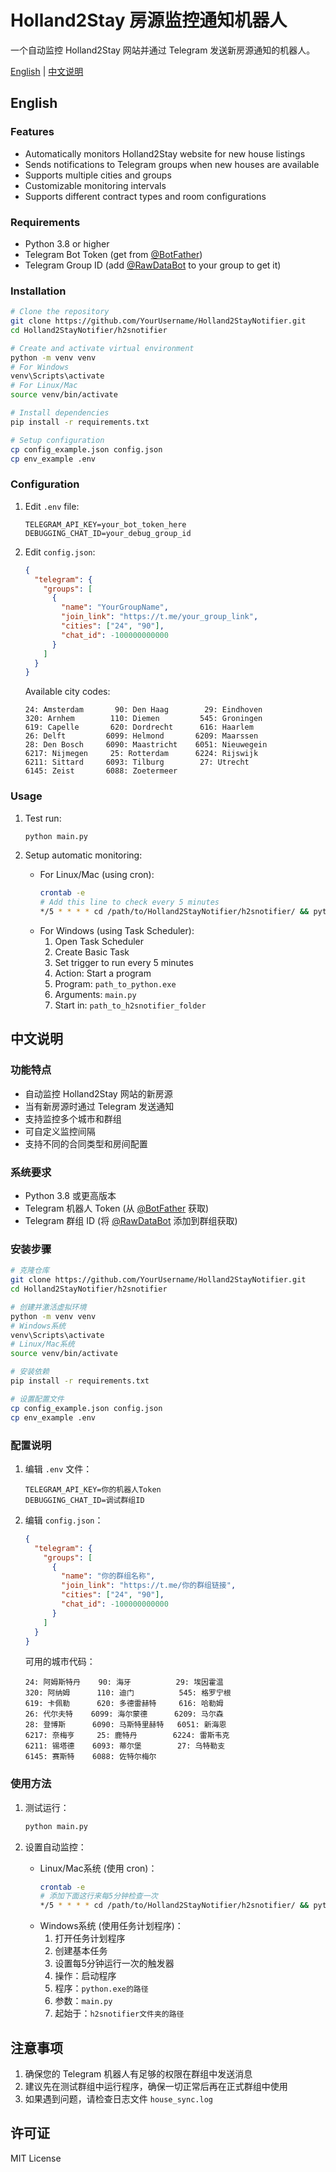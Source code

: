 # Holland2Stay 房源监控通知机器人

一个自动监控 Holland2Stay 网站并通过 Telegram 发送新房源通知的机器人。

[English](#english) | [中文说明](#chinese)

<a name="english"></a>
## English

### Features
- Automatically monitors Holland2Stay website for new house listings
- Sends notifications to Telegram groups when new houses are available
- Supports multiple cities and groups
- Customizable monitoring intervals
- Supports different contract types and room configurations

### Requirements
- Python 3.8 or higher
- Telegram Bot Token (get from [@BotFather](https://t.me/botfather))
- Telegram Group ID (add [@RawDataBot](https://t.me/RawDataBot) to your group to get it)

### Installation
```bash
# Clone the repository
git clone https://github.com/YourUsername/Holland2StayNotifier.git
cd Holland2StayNotifier/h2snotifier

# Create and activate virtual environment
python -m venv venv
# For Windows
venv\Scripts\activate
# For Linux/Mac
source venv/bin/activate

# Install dependencies
pip install -r requirements.txt

# Setup configuration
cp config_example.json config.json 
cp env_example .env 
```

### Configuration
1. Edit `.env` file:
   ```
   TELEGRAM_API_KEY=your_bot_token_here
   DEBUGGING_CHAT_ID=your_debug_group_id
   ```

2. Edit `config.json`:
   ```json
   {
     "telegram": {
       "groups": [
         {
           "name": "YourGroupName",
           "join_link": "https://t.me/your_group_link",
           "cities": ["24", "90"],
           "chat_id": -100000000000
         }
       ]
     }
   }
   ```

   Available city codes:
   ```
   24: Amsterdam       90: Den Haag        29: Eindhoven
   320: Arnhem        110: Diemen         545: Groningen
   619: Capelle       620: Dordrecht      616: Haarlem
   26: Delft         6099: Helmond       6209: Maarssen
   28: Den Bosch     6090: Maastricht    6051: Nieuwegein
   6217: Nijmegen     25: Rotterdam      6224: Rijswijk
   6211: Sittard     6093: Tilburg        27: Utrecht
   6145: Zeist       6088: Zoetermeer
   ```

### Usage
1. Test run:
   ```bash
   python main.py
   ```

2. Setup automatic monitoring:
   - For Linux/Mac (using cron):
     ```bash
     crontab -e
     # Add this line to check every 5 minutes
     */5 * * * * cd /path/to/Holland2StayNotifier/h2snotifier/ && python main.py
     ```
   - For Windows (using Task Scheduler):
     1. Open Task Scheduler
     2. Create Basic Task
     3. Set trigger to run every 5 minutes
     4. Action: Start a program
     5. Program: `path_to_python.exe`
     6. Arguments: `main.py`
     7. Start in: `path_to_h2snotifier_folder`

<a name="chinese"></a>
## 中文说明

### 功能特点
- 自动监控 Holland2Stay 网站的新房源
- 当有新房源时通过 Telegram 发送通知
- 支持监控多个城市和群组
- 可自定义监控间隔
- 支持不同的合同类型和房间配置

### 系统要求
- Python 3.8 或更高版本
- Telegram 机器人 Token (从 [@BotFather](https://t.me/botfather) 获取)
- Telegram 群组 ID (将 [@RawDataBot](https://t.me/RawDataBot) 添加到群组获取)

### 安装步骤
```bash
# 克隆仓库
git clone https://github.com/YourUsername/Holland2StayNotifier.git
cd Holland2StayNotifier/h2snotifier

# 创建并激活虚拟环境
python -m venv venv
# Windows系统
venv\Scripts\activate
# Linux/Mac系统
source venv/bin/activate

# 安装依赖
pip install -r requirements.txt

# 设置配置文件
cp config_example.json config.json 
cp env_example .env 
```

### 配置说明
1. 编辑 `.env` 文件：
   ```
   TELEGRAM_API_KEY=你的机器人Token
   DEBUGGING_CHAT_ID=调试群组ID
   ```

2. 编辑 `config.json`：
   ```json
   {
     "telegram": {
       "groups": [
         {
           "name": "你的群组名称",
           "join_link": "https://t.me/你的群组链接",
           "cities": ["24", "90"],
           "chat_id": -100000000000
         }
       ]
     }
   }
   ```

   可用的城市代码：
   ```
   24: 阿姆斯特丹    90: 海牙          29: 埃因霍温
   320: 阿纳姆      110: 迪门          545: 格罗宁根
   619: 卡佩勒      620: 多德雷赫特     616: 哈勒姆
   26: 代尔夫特    6099: 海尔蒙德      6209: 马尔森
   28: 登博斯      6090: 马斯特里赫特   6051: 新海恩
   6217: 奈梅亨     25: 鹿特丹        6224: 雷斯韦克
   6211: 锡塔德    6093: 蒂尔堡        27: 乌特勒支
   6145: 赛斯特    6088: 佐特尔梅尔
   ```

### 使用方法
1. 测试运行：
   ```bash
   python main.py
   ```

2. 设置自动监控：
   - Linux/Mac系统 (使用 cron)：
     ```bash
     crontab -e
     # 添加下面这行来每5分钟检查一次
     */5 * * * * cd /path/to/Holland2StayNotifier/h2snotifier/ && python main.py
     ```
   - Windows系统 (使用任务计划程序)：
     1. 打开任务计划程序
     2. 创建基本任务
     3. 设置每5分钟运行一次的触发器
     4. 操作：启动程序
     5. 程序：`python.exe的路径`
     6. 参数：`main.py`
     7. 起始于：`h2snotifier文件夹的路径`

## 注意事项
1. 确保您的 Telegram 机器人有足够的权限在群组中发送消息
2. 建议先在测试群组中运行程序，确保一切正常后再在正式群组中使用
3. 如果遇到问题，请检查日志文件 `house_sync.log`

## 许可证
MIT License
